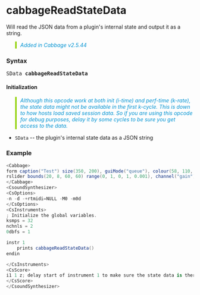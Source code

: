 # cabbageReadStateData

Will read the JSON data from a plugin's internal state and output it as a string. 

<blockquote style="font-style:italic;border-left:10px solid #93d200;color:rgb(3, 147, 210);padding:1px;padding-left:10px;margin-top:0px;margin-bottom:1px;border-left-width:0.25rem"> Added in Cabbage v2.5.44</blockquote>

### Syntax

<pre>SData <b>cabbageReadStateData</b></pre>

#### Initialization


<blockquote style="font-style:italic;border-left:10px solid #93d200;color:rgb(3, 147, 210);padding:1px;padding-left:10px;margin-top:0px;margin-bottom:1px;border-left-width:0.25rem"> Although this opcode work at both init (i-time) and perf-time (k-rate), the state data might not be available in the first k-cycle. This is down to how hosts load saved session data. So if you are using this opcode for debug purposes, delay it by some cycles to be sure you get access to the data. </blockquote>

* `SData` -- the plugin's internal state data as a JSON string

### Example

```csharp
<Cabbage>
form caption("Test") size(350, 200), guiMode("queue"), colour(58, 110, 182), pluginId("sfi1")
rslider bounds(20, 8, 60, 60) range(0, 1, 0, 1, 0.001), channel("gain"), text("Gain")
</Cabbage>
<CsoundSynthesizer>
<CsOptions>
-n -d -+rtmidi=NULL -M0 -m0d 
</CsOptions>
<CsInstruments>
; Initialize the global variables. 
ksmps = 32
nchnls = 2
0dbfs = 1

instr 1
    prints cabbageReadStateData()
endin

</CsInstruments>
<CsScore>
i1 1 z; delay start of instrument 1 to make sure the state data is there
</CsScore>
</CsoundSynthesizer>
```
